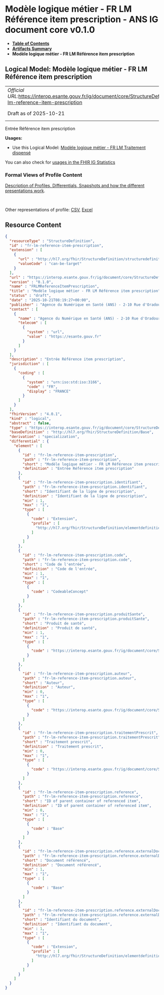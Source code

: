 # Modèle logique métier - FR LM Référence item prescription - ANS IG document core v0.1.0

* [**Table of Contents**](toc.md)
* [**Artifacts Summary**](artifacts.md)
* **Modèle logique métier - FR LM Référence item prescription**

## Logical Model: Modèle logique métier - FR LM Référence item prescription 

| | |
| :--- | :--- |
| *Official URL*:https://interop.esante.gouv.fr/ig/document/core/StructureDefinition/fr-lm-reference-item-prescription | *Version*:0.1.0 |
| Draft as of 2025-10-21 | *Computable Name*:FRLMReferenceItemPrescription |

 
Entrée Référence item prescription 

**Usages:**

* Use this Logical Model: [Modèle logique métier - FR LM Traitement dispensé](StructureDefinition-fr-lm-traitement-dispense.md)

You can also check for [usages in the FHIR IG Statistics](https://packages2.fhir.org/xig/ans.document.fr.core|current/StructureDefinition/fr-lm-reference-item-prescription)

### Formal Views of Profile Content

 [Description of Profiles, Differentials, Snapshots and how the different presentations work](http://build.fhir.org/ig/FHIR/ig-guidance/readingIgs.html#structure-definitions). 

 

Other representations of profile: [CSV](StructureDefinition-fr-lm-reference-item-prescription.csv), [Excel](StructureDefinition-fr-lm-reference-item-prescription.xlsx) 



## Resource Content

```json
{
  "resourceType" : "StructureDefinition",
  "id" : "fr-lm-reference-item-prescription",
  "extension" : [
    {
      "url" : "http://hl7.org/fhir/StructureDefinition/structuredefinition-type-characteristics",
      "valueCode" : "can-be-target"
    }
  ],
  "url" : "https://interop.esante.gouv.fr/ig/document/core/StructureDefinition/fr-lm-reference-item-prescription",
  "version" : "0.1.0",
  "name" : "FRLMReferenceItemPrescription",
  "title" : "Modèle logique métier - FR LM Référence item prescription",
  "status" : "draft",
  "date" : "2025-10-21T08:19:27+00:00",
  "publisher" : "Agence du Numérique en Santé (ANS) - 2-10 Rue d'Oradour-sur-Glane, 75015 Paris",
  "contact" : [
    {
      "name" : "Agence du Numérique en Santé (ANS) - 2-10 Rue d'Oradour-sur-Glane, 75015 Paris",
      "telecom" : [
        {
          "system" : "url",
          "value" : "https://esante.gouv.fr"
        }
      ]
    }
  ],
  "description" : "Entrée Référence item prescription",
  "jurisdiction" : [
    {
      "coding" : [
        {
          "system" : "urn:iso:std:iso:3166",
          "code" : "FR",
          "display" : "FRANCE"
        }
      ]
    }
  ],
  "fhirVersion" : "4.0.1",
  "kind" : "logical",
  "abstract" : false,
  "type" : "https://interop.esante.gouv.fr/ig/document/core/StructureDefinition/fr-lm-reference-item-prescription",
  "baseDefinition" : "http://hl7.org/fhir/StructureDefinition/Base",
  "derivation" : "specialization",
  "differential" : {
    "element" : [
      {
        "id" : "fr-lm-reference-item-prescription",
        "path" : "fr-lm-reference-item-prescription",
        "short" : "Modèle logique métier - FR LM Référence item prescription",
        "definition" : "Entrée Référence item prescription"
      },
      {
        "id" : "fr-lm-reference-item-prescription.identifiant",
        "path" : "fr-lm-reference-item-prescription.identifiant",
        "short" : "Identifiant de la ligne de prescription",
        "definition" : "Identifiant de la ligne de prescription",
        "min" : 1,
        "max" : "1",
        "type" : [
          {
            "code" : "Extension",
            "profile" : [
              "http://hl7.org/fhir/StructureDefinition/elementdefinition-identifier"
            ]
          }
        ]
      },
      {
        "id" : "fr-lm-reference-item-prescription.code",
        "path" : "fr-lm-reference-item-prescription.code",
        "short" : "Code de l'entrée",
        "definition" : "Code de l'entrée",
        "min" : 1,
        "max" : "1",
        "type" : [
          {
            "code" : "CodeableConcept"
          }
        ]
      },
      {
        "id" : "fr-lm-reference-item-prescription.produitSante",
        "path" : "fr-lm-reference-item-prescription.produitSante",
        "short" : "Produit de santé",
        "definition" : "Produit de santé",
        "min" : 1,
        "max" : "1",
        "type" : [
          {
            "code" : "https://interop.esante.gouv.fr/ig/document/core/StructureDefinition/fr-lm-produit-sante"
          }
        ]
      },
      {
        "id" : "fr-lm-reference-item-prescription.auteur",
        "path" : "fr-lm-reference-item-prescription.auteur",
        "short" : "Auteur",
        "definition" : "Auteur",
        "min" : 0,
        "max" : "1",
        "type" : [
          {
            "code" : "https://interop.esante.gouv.fr/ig/document/core/StructureDefinition/fr-lm-auteur"
          }
        ]
      },
      {
        "id" : "fr-lm-reference-item-prescription.traitementPrescrit",
        "path" : "fr-lm-reference-item-prescription.traitementPrescrit",
        "short" : "Traitement prescrit",
        "definition" : "Traitement prescrit",
        "min" : 0,
        "max" : "1",
        "type" : [
          {
            "code" : "https://interop.esante.gouv.fr/ig/document/core/StructureDefinition/fr-lm-traitement-prescrit"
          }
        ]
      },
      {
        "id" : "fr-lm-reference-item-prescription.reference",
        "path" : "fr-lm-reference-item-prescription.reference",
        "short" : "ID of parent container of referenced item",
        "definition" : "ID of parent container of referenced item",
        "min" : 0,
        "max" : "1",
        "type" : [
          {
            "code" : "Base"
          }
        ]
      },
      {
        "id" : "fr-lm-reference-item-prescription.reference.externalDocument",
        "path" : "fr-lm-reference-item-prescription.reference.externalDocument",
        "short" : "Document référencé",
        "definition" : "Document référencé",
        "min" : 1,
        "max" : "1",
        "type" : [
          {
            "code" : "Base"
          }
        ]
      },
      {
        "id" : "fr-lm-reference-item-prescription.reference.externalDocument.identifiant",
        "path" : "fr-lm-reference-item-prescription.reference.externalDocument.identifiant",
        "short" : "Identifiant du document",
        "definition" : "Identifiant du document",
        "min" : 1,
        "max" : "1",
        "type" : [
          {
            "code" : "Extension",
            "profile" : [
              "http://hl7.org/fhir/StructureDefinition/elementdefinition-identifier"
            ]
          }
        ]
      }
    ]
  }
}

```
